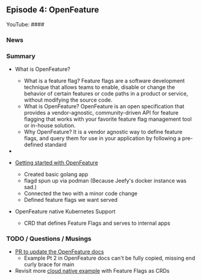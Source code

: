 ## Episode 4: OpenFeature

YouTube: ####
### News

### Summary

- What is OpenFeature?
    - What is a feature flag?
      Feature flags are a software development technique that allows teams to enable, disable or change the behavior of certain features or code paths in a product or service, without modifying the source code.
    - What is OpenFeature?
      OpenFeature is an open specification that provides a vendor-agnostic, community-driven API for feature flagging that works with your favorite feature flag management tool or in-house solution.
    - Why OpenFeature?
      It is a vendor agnostic way to define feature flags, and query them for use in your application by following a pre-defined standard
- 

- [Getting started with OpenFeature](https://openfeature.dev/docs/tutorials/getting-started/go)
  - Created basic golang app
  - flagd spun up via podman (Because Jeefy's docker instance was sad.)
  - Connected the two with a minor code change
  - Defined feature flags we want served
- OpenFeature native Kubernetes Support
  - CRD that defines Feature Flags and serves to internal apps

### TODO / Questions / Musings
- [PR to update the OpenFeature docs](https://github.com/open-feature/openfeature.dev/pull/525)
  - Example Pt 2 in OpenFeature docs can't be fully copied, missing end curly brace for main
- Revisit more [cloud native example](https://openfeature.dev/docs/tutorials/ofo) with Feature Flags as CRDs
